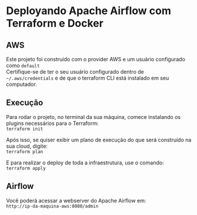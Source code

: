 # Deployando Apache Airflow com Terraform e Docker

## AWS
Este projeto foi construído com o provider AWS e um usuário configurado como `default` <br />
Certifique-se de ter o seu usuário configurado dentro de `~/.aws/credentials` e de que o terraform CLI está instalado em seu computador.

## Execução
Para rodar o projeto, no terminal da sua máquina, comece instalando os plugins necessários para o Terraform: <br />
`terraform init`

Após isso, se quiser exibir um plano de execução do que será construído na sua cloud, digite: <br />
`terraform plan`

E para realizar o deploy de toda a infraestrutura, use o comando: <br />
`terraform apply`

## Airflow
Você poderá acessar a webserver do Apache Airflow em: <br />
`http://ip-da-maquina-aws:8080/admin`
